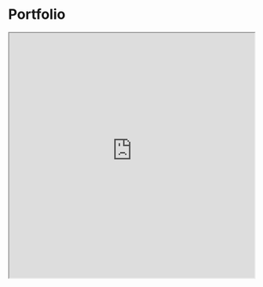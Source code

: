 # Portfolio
<iframe src="https://karthikeya-portfolio.tiiny.site" width="500" height="500" allowfullscreen></iframe>
